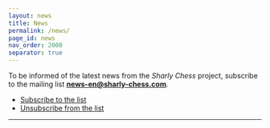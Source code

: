 ```yaml
---
layout: news
title: News
permalink: /news/
page_id: news
nav_order: 2000
separator: true
---
```


To be informed of the latest news from the _Sharly Chess_ project, subscribe to the mailing list **news-en@sharly-chess.com**.

- [Subscribe to the list](mailto:news-en-subscribe@sharly-chess.com)
- [Unsubscribe from the list](mailto:news-en-unsubscribe@sharly-chess.com)

---
